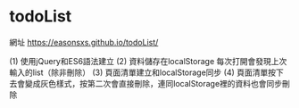 # todoList

網址 https://easonsxs.github.io/todoList/ <br>

(1) 使用jQuery和ES6語法建立 
(2) 資料儲存在localStorage 每次打開會發現上次輸入的list（除非刪除）
(3) 頁面清單建立和localStorage同步
(4) 頁面清單按下去會變成灰色樣式，按第二次會直接刪除，連同localStorage裡的資料也會同步刪除
